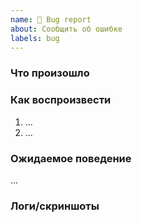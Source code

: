 ```yaml
---
name: 🐛 Bug report
about: Сообщить об ошибке
labels: bug
---
```


### Что произошло
<!-- Кратко опишите проблему -->

### Как воспроизвести
1. ...
2. ...

### Ожидаемое поведение
...

### Логи/скриншоты
